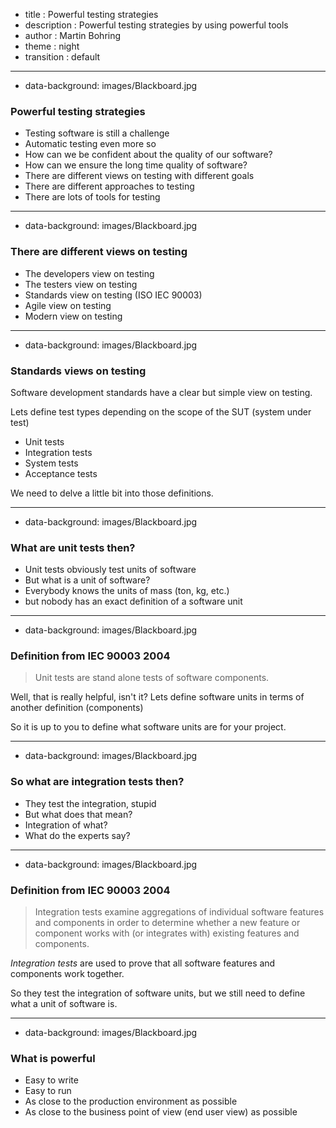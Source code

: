 - title : Powerful testing strategies
- description : Powerful testing strategies by using powerful tools
- author : Martin Bohring
- theme : night
- transition : default

***
- data-background: images/Blackboard.jpg

### Powerful testing strategies

- Testing software is still a challenge
- Automatic testing even more so
- How can we be confident about the quality of our software?
- How can we ensure the long time quality of software?
- There are different views on testing with different goals
- There are different approaches to testing
- There are lots of tools for testing

***

- data-background: images/Blackboard.jpg

### There are different views on testing

- The developers view on testing
- The testers view on testing
- Standards view on testing (ISO IEC 90003)
- Agile view on testing
- Modern view on testing

***

- data-background: images/Blackboard.jpg

### Standards views on testing

Software development standards have a clear but simple view on testing.

Lets define test types depending on the scope of the SUT (system under test)

- Unit tests
- Integration tests
- System tests
- Acceptance tests

We need to delve a little bit into those definitions.

***

- data-background: images/Blackboard.jpg

### What are unit tests then?

- Unit tests obviously test units of software
- But what is a unit of software?
- Everybody knows the units of mass (ton, kg, etc.)
- but nobody has an exact definition of a software unit

***

- data-background: images/Blackboard.jpg

### Definition from IEC 90003 2004

> Unit tests are stand alone tests of software components.

Well, that is really helpful, isn't it?
Lets define software units in terms of another definition (components)

So it is up to you to define what software units are for your project.

***

- data-background: images/Blackboard.jpg

### So what are integration tests then?

- They test the integration, stupid
- But what does that mean?
- Integration of what?
- What do the experts say?

***

- data-background: images/Blackboard.jpg

### Definition from IEC 90003 2004

> Integration tests examine aggregations of individual software features and components
> in order to determine whether a new feature or component works with
> (or integrates with) existing features and components.

*Integration tests* are used to prove that all software features and components work together.

So they test the integration of software units, but we still need to define what a unit of software is.

***

- data-background: images/Blackboard.jpg

### What is powerful

- Easy to write
- Easy to run
- As close to the production environment as possible
- As close to the business point of view (end user view) as possible